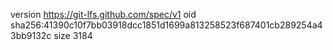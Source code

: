 version https://git-lfs.github.com/spec/v1
oid sha256:41390c10f7bb03918dcc1851d1699a813258523f687401cb289254a43bb9132c
size 3184
